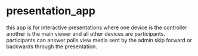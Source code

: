 presentation_app
================

this app is for interactive presentations where one device is the controller another is the main viewer and all other devices are participants. participants can answer polls view media sent by the admin skip forward or backwards through the presentation.